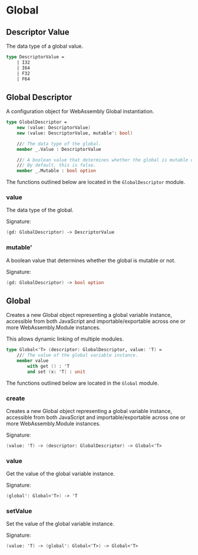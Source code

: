 # Global

## Descriptor Value

The data type of a global value.

```fsharp
type DescriptorValue =
    | I32
    | I64
    | F32
    | F64
```

## Global Descriptor

A configuration object for WebAssembly Global instantiation.

```fsharp
type GlobalDescriptor =
    new (value: DescriptorValue)
    new (value: DescriptorValue, mutable': bool)

    /// The data type of the global.
    member _.Value : DescriptorValue

    /// A boolean value that determines whether the global is mutable or not. 
    /// By default, this is false.
    member _.Mutable : bool option
```

The functions outlined below are located in the `GlobalDescriptor` module.

### value

The data type of the global.

Signature:
```fsharp
(gd: GlobalDescriptor) -> DescriptorValue
```

### mutable'

A boolean value that determines whether the global is mutable or not. 

Signature:
```fsharp
(gd: GlobalDescriptor) -> bool option
```

## Global

Creates a new Global object representing a global variable instance, accessible from both JavaScript and 
importable/exportable across one or more WebAssembly.Module instances. 

This allows dynamic linking of multiple modules.

```fsharp
type Global<'T> (descriptor: GlobalDescriptor, value: 'T) =
    /// The value of the global variable instance.
    member value
        with get () : 'T
        and set (x: 'T) : unit
```

The functions outlined below are located in the `Global` module.

### create

Creates a new Global object representing a global variable instance, accessible from both JavaScript and 
importable/exportable across one or more WebAssembly.Module instances. 

Signature:
```fsharp
(value: 'T) -> (descriptor: GlobalDescriptor) -> Global<'T>
```

### value

Get the value of the global variable instance.

Signature:
```fsharp
(global': Global<'T>) -> 'T
```

### setValue

Set the value of the global variable instance.

Signature:
```fsharp
(value: 'T) -> (global': Global<'T>) -> Global<'T>
```
